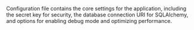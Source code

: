 Configuration file contains the core settings for the application, including the secret key for security, the database connection URI for SQLAlchemy, and options for enabling debug mode and optimizing performance.
